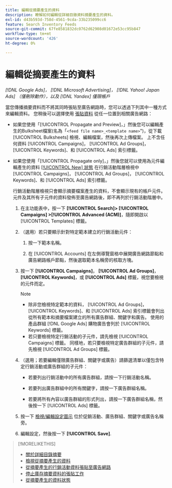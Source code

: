 ```yaml
---
title: 編輯從摘要產生的資料
description: 瞭解如何編輯從詳細目錄資料摘要產生的資料。
exl-id: d43b593d-758d-4561-9cda-33b235099cc6
feature: Search Inventory Feeds
source-git-commit: 67fe8581832dc0762d62908d01672e53cc95b847
workflow-type: tm+mt
source-wordcount: '426'
ht-degree: 0%

---
```


# 編輯從摘要產生的資料

*[!DNL Google Ads]， [!DNL Microsoft Advertising]， [!DNL Yahoo! Japan Ads] （僅刪除動作），以及 [!DNL Yandex] 僅限帳戶*

當您傳播摘要資料而不將其同時張貼至廣告網路時，您可以透過下列其中一種方式來編輯資料。 您稍後可以選擇使用 [張貼資料](propagated-data-post.md) 從任一位置到相關廣告網路：

* 如果您使用「[!UICONTROL Propagate and Preview]，」然後您可以編輯產生的Bulksheet檔案(名為「`<feed file name>_<template name>`&quot;)，從下載 [!UICONTROL Bulksheets] 檢視、編輯檔案，然後再次上傳檔案。 上不含任何資料 [!UICONTROL Campaigns]， [!UICONTROL Ad Groups]， [!UICONTROL Keywords]、和 [!UICONTROL Ads] 索引標籤。

* 如果您使用「[!UICONTROL Propagate only]，」然後您就可以使用為元件編輯產生的資料 [[!UICONTROL New] 狀態](propagated-data-status.md) 在行銷活動階層檢視中 [!UICONTROL Campaigns]， [!UICONTROL Ad Groups]， [!UICONTROL Keywords]、和 [!UICONTROL Ads] 索引標籤。

  行銷活動階層檢視只會顯示摘要檔案產生的資料，不會顯示現有的帳戶元件。 元件及其所有子元件的資料發佈至廣告網路後，即不再列於行銷活動階層中。

   1. 在主功能表中，按一下 **[!UICONTROL Search]> [!UICONTROL Campaigns] >[!UICONTROL Advanced (ACM)]**，隨即開啟以 [!UICONTROL Templates] 標籤。

   1. （選用）若只要顯示針對特定範本建立的行銷活動元件：

      1. 按一下範本名稱。

      1. 在 [!UICONTROL Accounts] 在左側導覽窗格中展開廣告網路節點和廣告網路帳戶節點，然後選取範本名稱旁的核取方塊。

   1. 按一下 **[!UICONTROL Campaigns]**， **[!UICONTROL Ad Groups]**， **[!UICONTROL Keywords]**，或 **[!UICONTROL Ads]** 標籤，視您要檢視的元件而定。

      >[!NOTE]
      >
      >* 除非您檢視特定範本的資料， [!UICONTROL Ad Groups]， [!UICONTROL Keywords]、和 [!UICONTROL Ads] 索引標籤會列出從所有範本和摘要檔案建立的所有廣告群組、關鍵字和廣告。 使用的產品群組 [!DNL Google Ads] 購物廣告會列於 [!UICONTROL Keywords] 標籤。
      >* 若只要檢視特定行銷活動的子元件，請先檢視 [!UICONTROL Campaigns] 標籤。 同樣地，若只要檢視特定廣告群組的子元件，請先檢視 [!UICONTROL Ad Groups] 標籤。

   1. （選用；若要編輯僅限廣告群組、關鍵字或廣告）請篩選清單以僅包含特定行銷活動或廣告群組的子元件：

      * 若要列出行銷活動中的所有廣告群組，請按一下行銷活動名稱。

      * 若要列出廣告群組中的所有關鍵字，請按一下廣告群組名稱。

      * 若要將所有內容以廣告群組的形式列出，請按一下廣告群組名稱，然後按一下 [!UICONTROL Ads] 標籤。

   1. 按一下 [檢視/編輯設定圖示](/help/search-social-commerce/assets/settings.png "檢視/編輯設定圖示") 位於促銷活動、廣告群組、關鍵字或廣告名稱旁。

   1. 編輯設定，然後按一下 **[!UICONTROL Save]**.

>[!MORELIKETHIS]
>
>* [關於詳細目錄摘要](inventory-feeds-about.md)
>* [檢視從摘要產生的資料](propagated-data-view.md)
>* [從摘要產生的行銷活動資料張貼至廣告網路](propagated-data-post.md)
>* [停止庫存摘要資料的張貼工作](stop-job.md)
>* [從摘要產生的資料狀態](propagated-data-status.md)
